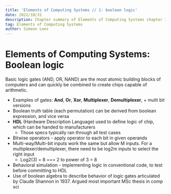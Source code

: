 ```yaml
---
title: 'Elements of Computing Systems // 1: boolean logic'
date: 2022/10/31
description: Chapter summary of Elements of Computing Systems chapter 1 - boolean logic.
tag: Elements of Computing Systems
author: Simeon Lees
---
```


# Elements of Computing Systems: Boolean logic

Basic logic gates (AND, OR, NAND) are the most atomic building blocks of computers and can quickly be combined to create chips capable of arithmetic.

- Examples of gates: **And**, **Or**, **Xor**, **Multiplexer**, **Demultiplexer**, + multi bit versions
- Boolean truth table (each permutation) can be derived from boolean expression, and vice versa
- **HDL** (Hardware Description Language) used to define logic of chip, which can be handed to manufacturers
  - Those specs typically ran through all test cases
- Bitwise operators - apply operator to each bit in given operands
- Multi-way/Multi-bit inputs work the same but allow M inputs. For a multiplexer/demultiplexer, there need to be log2m inputs to select the right input
  - Log2(3) = 8 === 2 to power of 3 = 8
- Behavioral simulation - implementing logic in conventional code, to test before committing to HDL
- Use of boolean algebra to describe behavior of logic gates articulated by Claude Shannon in 1937. Argued most important MSc thesis in comp sci
